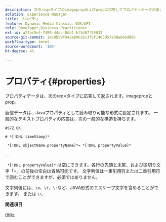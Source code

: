 ```yaml
---
description: 次のreq=タイプのimagepropおよびpropに応答してプロパティデータが返されます。
solution: Experience Manager
title: プロパティ
feature: Dynamic Media Classic、SDK/API
role: Developer,Business Practitioner
exl-id: a27ec5e4-7499-44ac-8db1-bf5d67f59632
source-git-commit: 1ec8b59f442eb96c6c3f5f1405d57a38a86bd056
workflow-type: tm+mt
source-wordcount: '104'
ht-degree: 4%

---
```


# プロパティ{#properties}

プロパティデータは、次のreq=タイプに応答して返されます。imagepropとprop。

返信データは、Javaプロパティとして読み取り可能な形式に設定されます。 一般的なテキストプロパティの応答は、次の一般的な構造を持ちます。

`#S7Z OK`

`# *[!DNL timeStamp]*`

` *[!DNL objectName.propertyName]*= *[!DNL propertyValue]*`

...

` *[!DNL propertyValue]*` は空にできます。各行の先頭と末尾、および区切り文字「=」の前後の空白は省略可能です。 文字列値は一重引用符または二重引用符で囲むことができますが、必須ではありません。

文字列値には、`\n`、`\t`、`\:`など、JAVA形式のエスケープ文字を含めることができます。 または `\\`.

**関連項目**

[req=](../../../../../ir-api/http-protocol/image-rendering-api-ref/c-ir-http-protocol-ref/c-ir-http-protocol-command-reference/r-ir-req.md#reference-792b1a663fb64261bd2de2a209b847fb)
